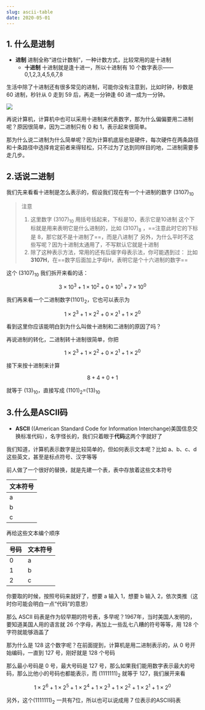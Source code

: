```yaml
---
slug: ascii-table
date: 2020-05-01
---
```


## 1. 什么是进制
- **进制** 进制全称“进位计数制”，一种计数方式，比较常用的是十进制
	- **十进制** 十进制就是逢十进一，所以十进制有 10 个数字表示——0,1,2,3,4,5,6,7,8

生活中除了十进制还有很多常见的进制，可能你没有注意到，比如时钟，秒数是 60 进制，秒针从 0 走到 59 后，再走一分钟逢 60 进一成为一分钟。

![](http://img.wukaipeng.com/2023/12/02-115952-agK68o-20200501113329606.jpg)

再说计算机，计算机中也可以采用十进制来代表数字，那为什么偏偏要用二进制呢？原因很简单，因为二进制只有 0 和 1，表示起来很简单。

那为什么说二进制为什么简单呢？因为计算机底层也是硬件，每次硬件在两条路径和十条路径中选择肯定前者来得轻松，只不过为了达到同样目的地，二进制需要多走几步。

## 2.话说二进制

我们先来看看十进制是怎么表示的，假设我们现在有一个十进制的数字 $(3107)_{10}$
> 注意
> 1. 这里数字 $(3107)_{10}$ 用括号括起来，下标是10，表示它是10进制
> 这个下标就是用来表明它是什么进制的，比如 $(3107)_{8}$ ，==注意此时它的下标是 8，那它就不是十进制了==，而是八进制了
> 另外，为什么平时不这些写呢？因为十进制太通用了，不写默认它就是十进制
> 2. 除了这种表示方法，常用的还有后缀字母表示法，你可能遇到过：
> 比如 **3107H**，在==数字后面加上字母H，表明它是个十六进制的数字==

这个 $(3107)_{10}$ 我们拆开来看的话：

$$
3×10^3+1×10^2+0×10^1+7×10^0  
$$

我们再来看一个二进制数字$(1101)_2$，它也可以表示为

$$
1×2^3+1×2^2+0×2^1+1×2^0
$$

看到这里你应该能明白到为什么叫做十进制和二进制的原因了吗？

再说进制的转化，二进制转十进制很简单，你把

$$
1×2^3+1×2^2+0×2^1+1×2^0
$$

接下来按十进制来计算

$$
8+4+0+1
$$

就等于 $(13)_{10}$，直接写成 $(1101)_2$=$(13)_{10}$

## 3.什么是ASCII码

- **ASCII** ((American Standard Code for Information Interchange)美国信息交换标准代码），名字怪长的，我们只着眼于**代码**这两个字就好了

我们知道，计算机表示数字是比较简单的，但如何表示文本呢？比如 a、b、c、d 这些英文，甚至是标点符号、汉字等等

前人做了一个很好的替换，就是先建一个表，表中存放着这些文本符号

|文本符号|
|-|
|a|
|b|
|c|

再给这些文本编个顺序

|号码|文本符号|
|-|-|
|0|a|
|1|b|
|2|c|

你要取的时候，按照号码来就好了，想要 a 输入 1，想要 b 输入 2，依次类推（这时你可能会明白一点“代码”的意思）

那么 ASCII 码表是作为较早期的符号表，多早呢？1967年，当时美国人发明的，要知道美国人用的语言就 26 个字母，再加上一些乱七八糟的符号等等，用 128 个字符就能够涵盖了

那为什么是 128 这个数字呢？在前面提到，计算机是用二进制表示的，从 0 号开始编码，一直到 127 号，刚好就是 128 个号码

那么最小号码是 0 号，最大号码是 127 号，那么如果我们能用数字表示最大的号码，那么比他小的号码也都能表示，而 $(1111111)_2$ 就等于 127，我们展开来看

$$
1×2^6+1×2^5+1×2^4+1×2^3+1×2^2+1×2^1+1×2^0
$$

另外，这个$(1111111)_2$ 一共有7位，所以也可以说成用 7 位表示的ASCII码表
